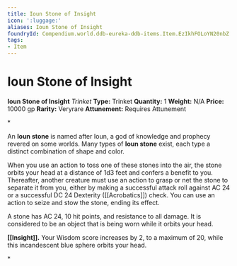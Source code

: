 ```yaml
---
title: Ioun Stone of Insight
icon: ':luggage:'
aliases: Ioun Stone of Insight
foundryId: Compendium.world.ddb-eureka-ddb-items.Item.EzIkhFOLoYN20nbZ
tags:
- Item
---
```


# Ioun Stone of Insight

**Ioun Stone of Insight**
_Trinket_
**Type:** Trinket
**Quantity:** 1
**Weight:** N/A
**Price:** 10000 gp
**Rarity:** Veryrare
**Attunement:** Requires Attunement

*<p>An **Ioun stone** is named after Ioun, a god of knowledge and prophecy revered on some worlds. Many types of **Ioun stone** exist, each type a distinct combination of shape and color. 

When you use an action to toss one of these stones into the air, the stone orbits your head at a distance of 1d3 feet and confers a benefit to you. Thereafter, another creature must use an action to grasp or net the stone to separate it from you, either by making a successful attack roll against AC 24 or a successful DC 24 Dexterity ([[Acrobatics]]) check. You can use an action to seize and stow the stone, ending its effect.

A stone has AC 24, 10 hit points, and resistance to all damage. It is considered to be an object that is being worn while it orbits your head.

**[[Insight]].** Your Wisdom score increases by 2, to a maximum of 20, while this incandescent blue sphere orbits your head.</p>*